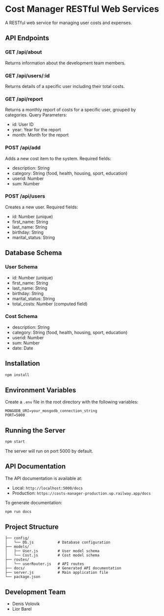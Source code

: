 # Cost Manager RESTful Web Services

A RESTful web service for managing user costs and expenses.

## API Endpoints

### GET /api/about
Returns information about the development team members.

### GET /api/users/:id
Returns details of a specific user including their total costs.

### GET /api/report
Returns a monthly report of costs for a specific user, grouped by categories.
Query Parameters:
- id: User ID
- year: Year for the report
- month: Month for the report

### POST /api/add
Adds a new cost item to the system.
Required fields:
- description: String
- category: String (food, health, housing, sport, education)
- userid: Number
- sum: Number

### POST /api/users
Creates a new user.
Required fields:
- id: Number (unique)
- first_name: String
- last_name: String
- birthday: String
- marital_status: String

## Database Schema

### User Schema
- id: Number (unique)
- first_name: String
- last_name: String
- birthday: String
- marital_status: String
- total_costs: Number (computed field)

### Cost Schema
- description: String
- category: String (food, health, housing, sport, education)
- userid: Number
- sum: Number
- date: Date

## Installation

```bash
npm install
```

## Environment Variables

Create a `.env` file in the root directory with the following variables:
```
MONGODB_URI=your_mongodb_connection_string
PORT=5000
```

## Running the Server

```bash
npm start
```

The server will run on port 5000 by default.

## API Documentation

The API documentation is available at:
- Local: `http://localhost:5000/docs`
- Production: `https://costs-manager-production.up.railway.app/docs`

To generate documentation:
```bash
npm run docs
```

## Project Structure

```
├── config/
│   └── Db.js           # Database configuration
├── models/
│   ├── User.js         # User model schema
│   └── Cost.js         # Cost model schema
├── routes/
│   └── userRouter.js   # API routes
├── docs/               # Generated API documentation
├── server.js           # Main application file
└── package.json
```

## Development Team

- Denis Volovik
- Lior Barel 